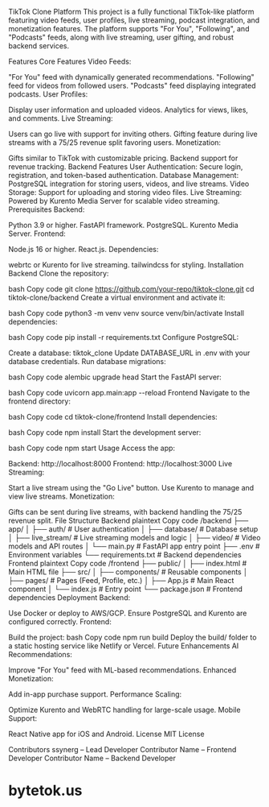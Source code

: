 TikTok Clone Platform
This project is a fully functional TikTok-like platform featuring video feeds, user profiles, live streaming, podcast integration, and monetization features. The platform supports "For You", "Following", and "Podcasts" feeds, along with live streaming, user gifting, and robust backend services.

Features
Core Features
Video Feeds:

"For You" feed with dynamically generated recommendations.
"Following" feed for videos from followed users.
"Podcasts" feed displaying integrated podcasts.
User Profiles:

Display user information and uploaded videos.
Analytics for views, likes, and comments.
Live Streaming:

Users can go live with support for inviting others.
Gifting feature during live streams with a 75/25 revenue split favoring users.
Monetization:

Gifts similar to TikTok with customizable pricing.
Backend support for revenue tracking.
Backend Features
User Authentication: Secure login, registration, and token-based authentication.
Database Management: PostgreSQL integration for storing users, videos, and live streams.
Video Storage: Support for uploading and storing video files.
Live Streaming: Powered by Kurento Media Server for scalable video streaming.
Prerequisites
Backend:

Python 3.9 or higher.
FastAPI framework.
PostgreSQL.
Kurento Media Server.
Frontend:

Node.js 16 or higher.
React.js.
Dependencies:

webrtc or Kurento for live streaming.
tailwindcss for styling.
Installation
Backend
Clone the repository:

bash
Copy code
git clone https://github.com/your-repo/tiktok-clone.git
cd tiktok-clone/backend
Create a virtual environment and activate it:

bash
Copy code
python3 -m venv venv
source venv/bin/activate
Install dependencies:

bash
Copy code
pip install -r requirements.txt
Configure PostgreSQL:

Create a database: tiktok_clone
Update DATABASE_URL in .env with your database credentials.
Run database migrations:

bash
Copy code
alembic upgrade head
Start the FastAPI server:

bash
Copy code
uvicorn app.main:app --reload
Frontend
Navigate to the frontend directory:

bash
Copy code
cd tiktok-clone/frontend
Install dependencies:

bash
Copy code
npm install
Start the development server:

bash
Copy code
npm start
Usage
Access the app:

Backend: http://localhost:8000
Frontend: http://localhost:3000
Live Streaming:

Start a live stream using the "Go Live" button.
Use Kurento to manage and view live streams.
Monetization:

Gifts can be sent during live streams, with backend handling the 75/25 revenue split.
File Structure
Backend
plaintext
Copy code
/backend
├── app/
│   ├── auth/                # User authentication
│   ├── database/            # Database setup
│   ├── live_stream/         # Live streaming models and logic
│   ├── video/               # Video models and API routes
│   └── main.py              # FastAPI app entry point
├── .env                     # Environment variables
└── requirements.txt         # Backend dependencies
Frontend
plaintext
Copy code
/frontend
├── public/
│   ├── index.html           # Main HTML file
├── src/
│   ├── components/          # Reusable components
│   ├── pages/               # Pages (Feed, Profile, etc.)
│   ├── App.js               # Main React component
│   └── index.js             # Entry point
└── package.json             # Frontend dependencies
Deployment
Backend:

Use Docker or deploy to AWS/GCP.
Ensure PostgreSQL and Kurento are configured correctly.
Frontend:

Build the project:
bash
Copy code
npm run build
Deploy the build/ folder to a static hosting service like Netlify or Vercel.
Future Enhancements
AI Recommendations:

Improve "For You" feed with ML-based recommendations.
Enhanced Monetization:

Add in-app purchase support.
Performance Scaling:

Optimize Kurento and WebRTC handling for large-scale usage.
Mobile Support:

React Native app for iOS and Android.
License
MIT License

Contributors
ssynerg – Lead Developer
Contributor Name – Frontend Developer
Contributor Name – Backend Developer

# bytetok.us
